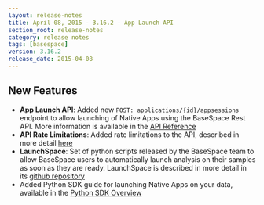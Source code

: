 ```yaml
---
layout: release-notes
title: April 08, 2015 - 3.16.2 - App Launch API
section_root: release-notes
category: release notes
tags: [basespace]
version: 3.16.2
release_date: 2015-04-08
---
```


## New Features

* **App Launch API**: Added new `POST: applications/{id}/appsessions` endpoint to allow launching of Native Apps using the BaseSpace Rest API.  More information is available in the [API Reference](https://developer.basespace.illumina.com/docs/content/documentation/rest-api/api-reference#POSTapplicationsidappsessions) 
* **API Rate Limitations**: Added rate limitations to the API, described in more detail [here](https://developer.basespace.illumina.com/docs/content/documentation/rest-api/api-reference#APIRateLimitations)
* **LaunchSpace**: Set of python scripts released by the BaseSpace team to allow BaseSpace users to automatically launch analysis on their samples as soon as they are ready.  LaunchSpace is described in more detail in its [github repository](https://github.com/basespace/LaunchSpace)
* Added Python SDK guide for launching Native Apps on your data, available in the [Python SDK Overview](https://developer.basespace.illumina.com/docs/content/documentation/sdk-samples/python-sdk-overview#HowtoLaunchNativeAppsusingthePythonSDK)